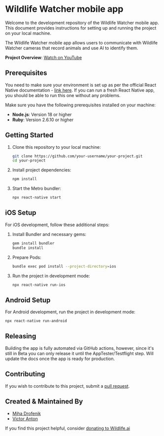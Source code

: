 # Wildlife Watcher mobile app

Welcome to the development repository of the Wildlife Watcher mobile app. This document provides instructions for setting up and running the project on your local machine.

The Wildlife Watcher mobile app allows users to communicate with Wildlife Watcher cameras that record animals and use AI to identify them.

**Project Overview**: [Watch on YouTube](https://www.youtube.com/watch?v=Ima3n2EYfeE)

## Prerequisites

You need to make sure your environment is set up as per the official React Native documentation - [link here](https://reactnative.dev/docs/set-up-your-environment). If you can run a fresh React Native app, you should be able to run this one without any problems.

Make sure you have the following prerequisites installed on your machine:

- **Node.js**: Version 18 or higher
- **Ruby**: Version 2.6.10 or higher

## Getting Started

1. Clone this repository to your local machine:

    ```bash
    git clone https://github.com/your-username/your-project.git
    cd your-project
    ```

2. Install project dependencies:

    ```bash
    npm install
    ```

3. Start the Metro bundler:

    ```bash
    npx react-native start
    ```

## iOS Setup

For iOS development, follow these additional steps:

1. Install Bundler and necessary gems:

    ```bash
    gem install bundler
    bundle install
    ```

2. Prepare Pods:

    ```bash
    bundle exec pod install --project-directory=ios
    ```

3. Run the project in development mode:

    ```bash
    npx react-native run-ios
    ```

## Android Setup

For Android development, run the project in development mode:

```bash
npx react-native run-android
```

## Releasing

Building the app is fully automated via GitHub actions, however, since it's still in Beta you can only release it until the AppTester/Testflight step. Will update the docs once the app is ready for production.

## Contributing

If you wish to contribute to this project, submit a [pull request](https://github.com/wildlifeai/wildlife-watcher-mobile-app/pulls).

## Created & Maintained By

- [Miha Drofenik](https://github.com/Burzo)
- [Victor Anton](https://github.com/victor-wildlife)

If you find this project helpful, consider [donating to Wildlife.ai](https://givealittle.co.nz/donate/org/wildlifeai)
